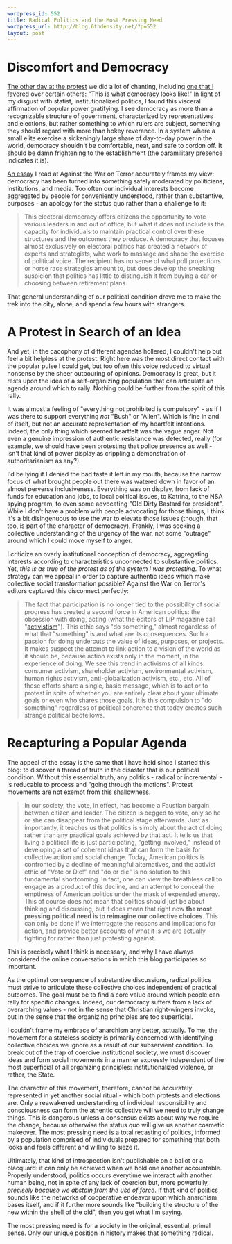 ```yaml
--- 
wordpress_id: 552
title: Radical Politics and the Most Pressing Need
wordpress_url: http://blog.6thdensity.net/?p=552
layout: post
---
```

<h1>Discomfort and Democracy</h1>
<a href="http://blog.6thdensity.net/?p=551">The other day at the protest</a> we did a lot of chanting, including <a href=/pics/VIDEO_00010.mp4">one that I favored</a> over certain others: "This is what democracy looks like!"  In light of my disgust with statist, institutionalized politics, I found this visceral affirmation of popular power gratifying.  I see democracy as more than a recognizable structure of government, characterized by representatives and elections, but rather something to which rulers are subject, something they should regard with more than hokey reverance.  In a system where a small elite exercise a sickeningly large share of day-to-day power in the world, democracy shouldn't be comfortable, neat, and safe to cordon off.  It should be damn frightening to the establishment (the paramilitary presence indicates it is).

<a href="http://againstwot.com/2006/10/difference-between-democracy-and.html">An essay</a> I read at Against the War on Terror accurately frames my view: democracy has been turned into something safely moderated by politicians, institutions, and media.  Too often our individual interests become aggregated by people for conveniently understood, rather than substantive, purposes - an apology for the status quo rather than a challenge to it:
<blockquote>This electoral democracy offers citizens the opportunity to vote various leaders in and out of office, but what it does not include is the capacity for individuals to maintain practical control over these structures and the outcomes they produce. A democracy that focuses almost exclusively on electoral politics has created a network of experts and strategists, who work to massage and shape the exercise of political voice. The recipient has no sense of what poll projections or horse race strategies amount to, but does develop the sneaking suspicion that politics has little to distinguish it from buying a car or choosing between retirement plans.</blockquote>
That general understanding of our political condition drove me to make the trek into the city, alone, and spend a few hours with strangers. <!--more-->
<h1>A Protest in Search of an Idea</h1>
And yet, in the cacophony of different agendas hollered, I couldn't help but feel a bit helpless at the protest.  Right here was the most direct contact with the popular pulse I could get, but too often this voice reduced to virtual nonsense by the sheer outpouring of opinions.   Democracy is great, but it rests upon the idea of a self-organizing population that can articulate an agenda around which to rally.  Nothing could be further from the spirit of this rally.

It was almost a feeling of "everything not prohibited is compulsory" - as if I was there to support everything <em>not</em> "Bush" or "Allen".  Which is fine in and of itself, but not an accurate representation of my heartfelt intentions.  Indeed, the only thing which seemed heartfelt was the vague anger.  Not even a genuine impression of authentic resistance was detected, really (for example, we should have been protesting that police presence as well - isn't that kind of power display as crippling a demonstration of authoritarianism as any?).

I'd be lying if I denied the bad taste it left in my mouth, because the narrow focus of what brought people out there was watered down in favor of an almost perverse inclusiveness.  Everything was on display, from lack of funds for education and jobs, to local political issues, to Katrina, to the NSA spying program, to even some advocating "Old Dirty Bastard for president".  While I don't have a problem with people advocating for those things, I think it's a bit disingenuous to use the war to elevate those issues (though, that too, is part of the character of democracy). Frankly, I was seeking a collective understanding of the urgency of the war, not some "outrage" around which I could move myself to anger.

I criticize an overly institutional conception of democracy, aggregating interests according to characteristics unconnected to substantive politics.  Yet, <em>this is as true of the protest as of the system I was protesting</em>.  To what strategy can we appeal in order to capture authentic ideas which make collective social transformation possible?  Against the War on Terror's editors captured this disconnect perfectly:
<blockquote>The fact that participation is no longer tied to the possibility of social progress has created a second force in American politics: the obsession with doing, acting (what the editors of LiP magazine call "<a href="http://www.policyalmanac.org/publications/utne/beyond_activistism.shtml">activistism</a>"). This ethic says "do something," almost regardless of what that "something" is and what are its consequences. Such a passion for doing undercuts the value of ideas, purposes, or projects. It makes suspect the attempt to link action to a vision of the world as it should be, because action exists only in the moment, in the experience of doing. We see this trend in activisms of all kinds: consumer activism, shareholder activism, environmental activism, human rights activism, anti-globalization activism, etc., etc. All of these efforts share a single, basic message, which is to act or to protest in spite of whether you are entirely clear about your ultimate goals or even who shares those goals. It is this compulsion to "do something" regardless of political coherence that today creates such strange political bedfellows.</blockquote>
<h1>Recapturing a Popular Agenda</h1>
The appeal of the essay is the same that I have held since I started this blog: to discover a thread of truth in the disaster that is our political condition.  Without this essential truth, any politics - radical or incremental - is reducable to process and "going through the motions".  Protest movements are not exempt from this shallowness.
<blockquote>In our society, the vote, in effect, has become a Faustian bargain between citizen and leader. The citizen is begged to vote, only so he or she can disappear from the political stage afterwards. Just as importantly, it teaches us that politics is simply about the act of doing rather than any practical goals achieved by that act. It tells us that living a political life is just participating, "getting involved," instead of developing a set of coherent ideas that can form the basis for collective action and social change. Today, American politics is confronted by a decline of meaningful alternatives, and the activist ethic of "Vote or Die!" and "do or die" is no solution to this fundamental shortcoming. In fact, one can view the breathless call to engage as a product of this decline, and an attempt to conceal the emptiness of American politics under the mask of expended energy. This of course does not mean that politics should just be about thinking and discussing, but it does mean that right now <strong>the most pressing political need is to reimagine our collective choices</strong>. This can only be done if we interrogate the reasons and implications for action, and provide better accounts of what it is we are actually fighting for rather than just protesting against.</blockquote>
This is precisely what I think is necessary, and why I have always considered the online conversations in which this blog participates so important.

As the optimal consequence of substantive discussions, radical politics must strive to articulate these collective choices independent of practical outcomes.  The goal must be to find a core value around which people can rally for specific changes.  Indeed, our democracy suffers from a lack of overarching values - not in the sense that Christian right-wingers invoke, but in the sense that the organizing principles are too superficial.

I couldn't frame my embrace of anarchism any better, actually.  To me, the movement for a stateless society is primarily concerned with identifying collective choices we ignore as a result of our subservient condition.  To break out of the trap of coercive institutional society, we must discover ideas and form social movements in a manner expressly independent of the most superficial of all organizing principles: institutionalized violence, or rather, the State.

The character of this movement, therefore, cannot be accurately represented in yet another social ritual - which both protests and elections are.  Only a reawakened understanding of individual responsibility and consciousness can form the athentic collective will we need to truly change things. This is dangerous unless a consensus exists about <em>why</em> we require the change, because otherwise the status quo will give us another cosmetic makeover.  The most pressing need is a total recasting of politics, informed by a population comprised of individuals prepared for something that both looks and feels different and willing to sieze it.

Ultimately, that kind of introspection isn't publishable on a ballot or a placquard: it can only be achieved when we hold one another accountable.  Properly understood, politics occurs everytime we interact with another human being, not in spite of any lack of coercion but,  more powerfully, <em>precisely because we abstain from the use of force</em>.  If that kind of politics sounds like the networks of cooperative endeavor upon which anarchism bases itself, and if it furthermore sounds like "building the structure of the new within the shell of the old", then you get what I'm saying.

The most pressing need is for a society in the original, essential, primal sense.  Only our unique position in history makes that something radical.
